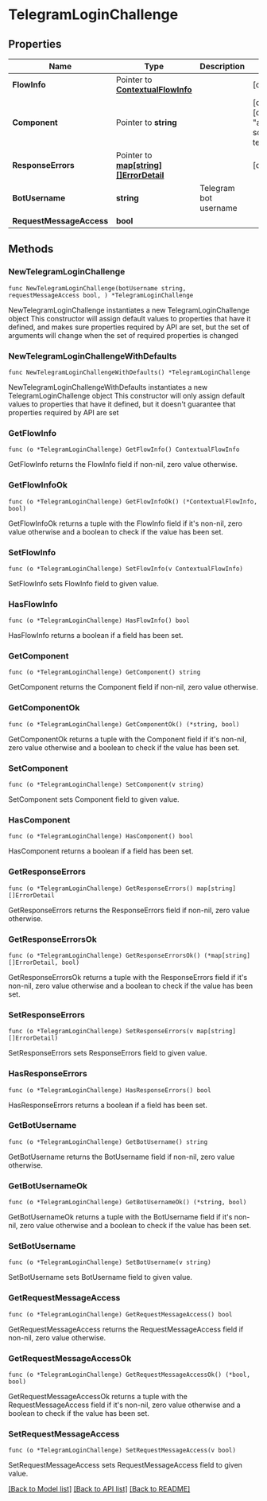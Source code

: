 # TelegramLoginChallenge

## Properties

Name | Type | Description | Notes
------------ | ------------- | ------------- | -------------
**FlowInfo** | Pointer to [**ContextualFlowInfo**](ContextualFlowInfo.md) |  | [optional] 
**Component** | Pointer to **string** |  | [optional] [default to "ak-source-telegram"]
**ResponseErrors** | Pointer to [**map[string][]ErrorDetail**](array.md) |  | [optional] 
**BotUsername** | **string** | Telegram bot username | 
**RequestMessageAccess** | **bool** |  | 

## Methods

### NewTelegramLoginChallenge

`func NewTelegramLoginChallenge(botUsername string, requestMessageAccess bool, ) *TelegramLoginChallenge`

NewTelegramLoginChallenge instantiates a new TelegramLoginChallenge object
This constructor will assign default values to properties that have it defined,
and makes sure properties required by API are set, but the set of arguments
will change when the set of required properties is changed

### NewTelegramLoginChallengeWithDefaults

`func NewTelegramLoginChallengeWithDefaults() *TelegramLoginChallenge`

NewTelegramLoginChallengeWithDefaults instantiates a new TelegramLoginChallenge object
This constructor will only assign default values to properties that have it defined,
but it doesn't guarantee that properties required by API are set

### GetFlowInfo

`func (o *TelegramLoginChallenge) GetFlowInfo() ContextualFlowInfo`

GetFlowInfo returns the FlowInfo field if non-nil, zero value otherwise.

### GetFlowInfoOk

`func (o *TelegramLoginChallenge) GetFlowInfoOk() (*ContextualFlowInfo, bool)`

GetFlowInfoOk returns a tuple with the FlowInfo field if it's non-nil, zero value otherwise
and a boolean to check if the value has been set.

### SetFlowInfo

`func (o *TelegramLoginChallenge) SetFlowInfo(v ContextualFlowInfo)`

SetFlowInfo sets FlowInfo field to given value.

### HasFlowInfo

`func (o *TelegramLoginChallenge) HasFlowInfo() bool`

HasFlowInfo returns a boolean if a field has been set.

### GetComponent

`func (o *TelegramLoginChallenge) GetComponent() string`

GetComponent returns the Component field if non-nil, zero value otherwise.

### GetComponentOk

`func (o *TelegramLoginChallenge) GetComponentOk() (*string, bool)`

GetComponentOk returns a tuple with the Component field if it's non-nil, zero value otherwise
and a boolean to check if the value has been set.

### SetComponent

`func (o *TelegramLoginChallenge) SetComponent(v string)`

SetComponent sets Component field to given value.

### HasComponent

`func (o *TelegramLoginChallenge) HasComponent() bool`

HasComponent returns a boolean if a field has been set.

### GetResponseErrors

`func (o *TelegramLoginChallenge) GetResponseErrors() map[string][]ErrorDetail`

GetResponseErrors returns the ResponseErrors field if non-nil, zero value otherwise.

### GetResponseErrorsOk

`func (o *TelegramLoginChallenge) GetResponseErrorsOk() (*map[string][]ErrorDetail, bool)`

GetResponseErrorsOk returns a tuple with the ResponseErrors field if it's non-nil, zero value otherwise
and a boolean to check if the value has been set.

### SetResponseErrors

`func (o *TelegramLoginChallenge) SetResponseErrors(v map[string][]ErrorDetail)`

SetResponseErrors sets ResponseErrors field to given value.

### HasResponseErrors

`func (o *TelegramLoginChallenge) HasResponseErrors() bool`

HasResponseErrors returns a boolean if a field has been set.

### GetBotUsername

`func (o *TelegramLoginChallenge) GetBotUsername() string`

GetBotUsername returns the BotUsername field if non-nil, zero value otherwise.

### GetBotUsernameOk

`func (o *TelegramLoginChallenge) GetBotUsernameOk() (*string, bool)`

GetBotUsernameOk returns a tuple with the BotUsername field if it's non-nil, zero value otherwise
and a boolean to check if the value has been set.

### SetBotUsername

`func (o *TelegramLoginChallenge) SetBotUsername(v string)`

SetBotUsername sets BotUsername field to given value.


### GetRequestMessageAccess

`func (o *TelegramLoginChallenge) GetRequestMessageAccess() bool`

GetRequestMessageAccess returns the RequestMessageAccess field if non-nil, zero value otherwise.

### GetRequestMessageAccessOk

`func (o *TelegramLoginChallenge) GetRequestMessageAccessOk() (*bool, bool)`

GetRequestMessageAccessOk returns a tuple with the RequestMessageAccess field if it's non-nil, zero value otherwise
and a boolean to check if the value has been set.

### SetRequestMessageAccess

`func (o *TelegramLoginChallenge) SetRequestMessageAccess(v bool)`

SetRequestMessageAccess sets RequestMessageAccess field to given value.



[[Back to Model list]](../README.md#documentation-for-models) [[Back to API list]](../README.md#documentation-for-api-endpoints) [[Back to README]](../README.md)


